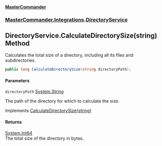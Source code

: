#### [MasterCommander](MasterCommander.md 'MasterCommander')
### [MasterCommander.Integrations](MasterCommander.Integrations.md 'MasterCommander.Integrations').[DirectoryService](DirectoryService.md 'MasterCommander.Integrations.DirectoryService')

## DirectoryService.CalculateDirectorySize(string) Method

Calculates the total size of a directory, including all its files and subdirectories.

```csharp
public long CalculateDirectorySize(string directoryPath);
```
#### Parameters

<a name='MasterCommander.Integrations.DirectoryService.CalculateDirectorySize(string).directoryPath'></a>

`directoryPath` [System.String](https://docs.microsoft.com/en-us/dotnet/api/System.String 'System.String')

The path of the directory for which to calculate the size.

Implements [CalculateDirectorySize(string)](IDirectoryService.CalculateDirectorySize(string).md 'MasterCommander.Core.Services.IDirectoryService.CalculateDirectorySize(string)')

#### Returns
[System.Int64](https://docs.microsoft.com/en-us/dotnet/api/System.Int64 'System.Int64')  
The total size of the directory in bytes.